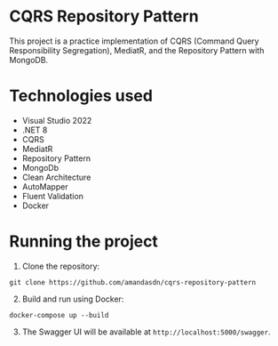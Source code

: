 # CQRS Repository Pattern
This project is a practice implementation of CQRS (Command Query Responsibility Segregation), MediatR, and the Repository Pattern with MongoDB.

# Technologies used
- Visual Studio 2022
- .NET 8
- CQRS
- MediatR
- Repository Pattern
- MongoDb
- Clean Architecture
- AutoMapper
- Fluent Validation
- Docker

# Running the project
1. Clone the repository:
```
git clone https://github.com/amandasdn/cqrs-repository-pattern
```

2. Build and run using Docker:
```
docker-compose up --build
```

3. The Swagger UI will be available at `http://localhost:5000/swagger`.